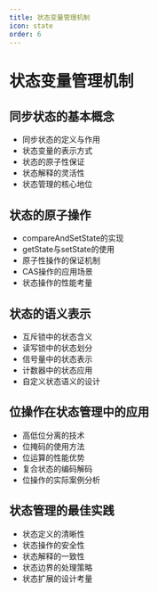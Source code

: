 ```yaml
---
title: 状态变量管理机制
icon: state
order: 6
---
```


# 状态变量管理机制

## 同步状态的基本概念

- 同步状态的定义与作用
- 状态变量的表示方式
- 状态的原子性保证
- 状态解释的灵活性
- 状态管理的核心地位

## 状态的原子操作

- compareAndSetState的实现
- getState与setState的使用
- 原子性操作的保证机制
- CAS操作的应用场景
- 状态操作的性能考量

## 状态的语义表示

- 互斥锁中的状态含义
- 读写锁中的状态划分
- 信号量中的状态表示
- 计数器中的状态应用
- 自定义状态语义的设计

## 位操作在状态管理中的应用

- 高低位分离的技术
- 位掩码的使用方法
- 位运算的性能优势
- 复合状态的编码解码
- 位操作的实际案例分析

## 状态管理的最佳实践

- 状态定义的清晰性
- 状态操作的安全性
- 状态解释的一致性
- 状态边界的处理策略
- 状态扩展的设计考量

